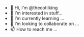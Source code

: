 - 👋 Hi, I’m @thecotilking
- 👀 I’m interested in stuff...
- 🌱 I’m currently learning ...
- 💞️ I’m looking to collaborate on ...
- 📫 How to reach me ...

<!---
thecotilking/thecotilking is a ✨ special ✨ repository because its `README.md` (this file) appears on your GitHub profile.
You can click the Preview link to take a look at your changes.
--->
